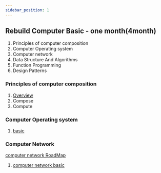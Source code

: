 ```yaml
---
sidebar_position: 1
---
```



## Rebuild Computer Basic - one month(4month)

1. Principles of computer composition
2. Computer Operating system
3. Computer network
4. Data Structure And Algorithms
5. Function Programming
6. Design Patterns


### Principles of computer composition

1. [Overview](./Program%20Capability/computer%20Operating%20System/Overview.md) 
2. Compose 
3. Compute


### Computer Operating system 

1. [basic](./Program%20Capability/Operating%20System/basic.md)


### Computer Network

[computer network RoadMap](https://www.geeksforgeeks.org/computer-network-tutorials/)

1. [computer network basic](./Program%20Capability/computer%20network/overview.md)

